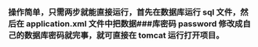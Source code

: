 ### 操作简单，只需两步就能直接运行，首先在数据库运行 sql 文件，然后在 application.xml 文件中把数据###库密码 password 修改成自己的数据库密码就完事，就可直接在 tomcat 运行打开项目。
